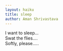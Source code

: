```yaml
---
layout: haiku
title: sleep
author: Aman Shrivastava
---
```


  I want to sleep... <br>
Swat the flies.... <br>
Softly, please.....
